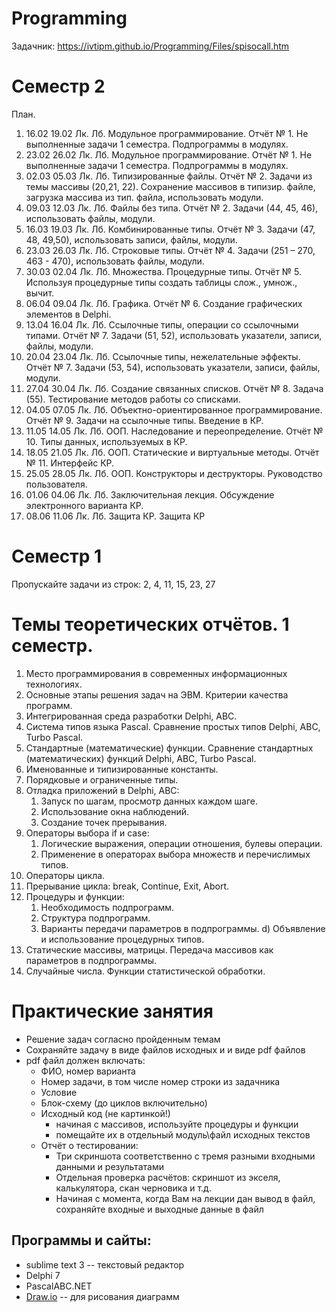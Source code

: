 # Programming

Задачник: https://ivtipm.github.io/Programming/Files/spisocall.htm


# Семестр 2
План.
1. 16.02 19.02 Лк. Лб. Модульное программирование. Отчёт № 1. Не выполненные задачи 1 семестра. Подпрограммы в модулях.
2. 23.02 26.02 Лк. Лб. Модульное программирование. Отчёт № 1. Не выполненные задачи 1 семестра. Подпрограммы в модулях.
3. 02.03 05.03 Лк. Лб. Типизированные файлы. Отчёт № 2. Задачи из темы массивы (20,21, 22). Сохранение массивов в типизир. файле, загрузка массива из тип. файла, использовать модули.
4. 09.03 12.03 Лк. Лб. Файлы без типа. Отчёт № 2. Задачи (44, 45, 46), использовать файлы, модули.
5. 16.03 19.03 Лк. Лб. Комбинированные типы. Отчёт № 3. Задачи (47, 48, 49,50), использовать записи, файлы, модули.
6. 23.03 26.03 Лк. Лб. Строковые типы. Отчёт № 4. Задачи (251 – 270, 463 - 470), использовать файлы, модули.
7. 30.03 02.04 Лк. Лб. Множества. Процедурные типы. Отчёт № 5. Используя процедурные типы создать таблицы слож., умнож., вычит.
8. 06.04 09.04 Лк. Лб. Графика. Отчёт № 6. Создание графических элементов в Delphi.
9. 13.04 16.04 Лк. Лб. Ссылочные типы, операции со ссылочными типами. Отчёт № 7. Задачи (51, 52), использовать указатели, записи, файлы, модули.
10. 20.04 23.04 Лк. Лб. Ссылочные типы, нежелательные эффекты. Отчёт № 7. Задачи (53, 54), использовать указатели, записи, файлы, модули.
11. 27.04 30.04 Лк. Лб. Создание связанных списков. Отчёт № 8. Задача (55). Тестирование методов работы со списками.
12. 04.05 07.05 Лк. Лб. Объектно-ориентированное программирование. Отчёт № 9. Задачи на ссылочные типы. Введение в КР.
13. 11.05 14.05 Лк. Лб. ООП. Наследование и переопределение. Отчёт № 10. Типы данных, используемых в КР.
14. 18.05 21.05 Лк. Лб. ООП. Статические и виртуальные методы. Отчёт № 11. Интерфейс КР.
15. 25.05 28.05 Лк. Лб. ООП. Конструкторы и деструкторы. Руководство пользователя.
16. 01.06 04.06 Лк. Лб. Заключительная лекция. Обсуждение электронного варианта КР.
17. 08.06 11.06 Лк. Лб. Защита КР. Защита КР


# Семестр 1

Пропускайте задачи из строк: 2, 4, 11, 15, 23, 27
# Темы теоретических отчётов. 1 семестр.
1. Место программирования в современных информационных технологиях.
2. Основные этапы решения задач на ЭВМ. Критерии качества программ.
3. Интегрированная среда разработки Delphi, ABC.
4. Система типов языка Pascal. Сравнение простых типов Delphi, ABC, Turbo Pascal.
5. Стандартные (математические) функции. Сравнение стандартных (математических) функций Delphi, ABC, Turbo Pascal.
6. Именованные и типизированные константы.
7. Порядковые и ограниченные типы.
8. Отладка приложений в Delphi, ABC:
   1. Запуск по шагам, просмотр данных каждом шаге.
   1. Использование окна наблюдений.
   1. Создание точек прерывания.
9. Операторы выбора if и case:
    1. Логические выражения, операции отношения, булевы операции.
    1. Применение в операторах выбора множеств и перечислимых типов.
10. Операторы цикла.
11. Прерывание цикла: break, Continue, Exit, Abort.
12. Процедуры и функции:
    1. Необходимость подпрограмм.
    1. Структура подпрограмм.
    1. Варианты передачи параметров в подпрограммы.
  d) Объявление и использование процедурных типов.
13. Статические массивы, матрицы. Передача массивов как параметров в подпрограммы.
14. Случайные числа. Функции статистической обработки. 

# Практические занятия
- Решение задач согласно пройденным темам
- Сохраняйте задачу в виде файлов исходных и и виде pdf файлов
- pdf файл должен включать:
   - ФИО, номер варианта
   - Номер задачи, в том числе номер строки из задачника
   - Условие
   - Блок-схему (до циклов включительно)
   - Исходный код (не картинкой!)
      - начиная с массивов, используйте процедуры и функции
      - помещайте их в отдельный модуль\файл исходных текстов
   - Отчёт о тестировании:
      - Три скриншота соответственно с тремя разными входными данными и результатами
      - Отдельная проверка расчётов: скриншот из экселя, калькулятора, скан черновика и т.д.
      - Начиная с момента, когда Вам на лекции дан вывод в файл, сохраняйте входные и выходные данные в файл


## Программы и сайты:
- sublime text 3 -- текстовый редактор
- Delphi 7
- PascalABC.NET
- [Draw.io](https://app.diagrams.net) -- для рисования диаграмм

